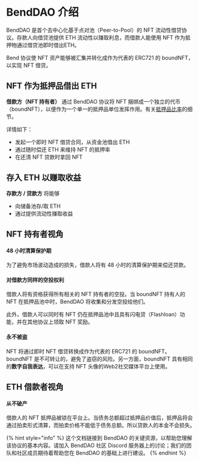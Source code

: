 # BendDAO 介绍

BendDAO 是首个去中心化基于点对池（Peer-to-Pool）的 NFT 流动性借贷协议。存款人向借贷池提供 ETH 流动性以赚取利息，而借款人能使用 NFT 作为抵押物通过借贷池即时借出ETH。

Bend 协议使 NFT 资产能够被汇集并转化成作为代表的 ERC721 的 boundNFT，以实现 NFT 借贷。

## NFT 作为抵押品借出 ETH

**借款方（NFT 持有者）** 通过 BendDAO 协议将 NFT 捆绑成一个独立的代币（boundNFT），以便作为一个单一的抵押品单位发挥作用。有关[抵押品比率](risk/nft-risk-parameters.md)的细节。

详情如下：

* 发起一个即时 NFT 借贷合同，从资金池借出 ETH
* 通过随时偿还 ETH 来维持 NFT 的抵押率
* 在还清 NFT 贷款时拿回 NFT

## 存入 ETH 以赚取收益

**存款方 / 贷款方** 将能够

* 向储备池存/取 ETH
* 通过提供流动性赚取收益

## NFT 持有者视角

#### 48 小时清算保护期

为了避免市场波动造成的损失，借款人将有 48 小时的清算保护期来偿还贷款。

#### 对借款方同样的空投权利

借款人将有资格获得所有相关的 NFT 持有者的空投。当 boundNFT 持有人的 NFT 在抵押品池中时，BendDAO 将收集和分发空投给他们。

此外，借款人可以同时有 NFT 仍在抵押品池中且具有闪电贷（Flashloan）功能，并在其他协议上领取 NFT 奖励。

#### 永不被盗

NFT 将通过即时 NFT 借贷转换成作为代表的 ERC721 的 boundNFT。boundNFT 是不可转让的，避免了盗窃的风险。另一方面，boundNFT 具有相同的**数字自我表达**，可以在支持 NFT 头像的Web2社交媒体平台上使用。

## ETH 借款者视角

#### 从不破产

借款人的 NFT 抵押品被锁在平台上。当债务总额超过抵押品价值后，抵押品将会通过拍卖形式清算，而拍卖价格不能低于债务总额。所以贷款人的本金不会损失。

{% hint style="info" %} 
这个文档链接到 BendDAO 的关键资源，以帮助您理解该协议的基本内容。请加入 BendDAO 社区 Discord 服务器上的讨论；我们的团队和社区成员期待着帮助您在 BendDAO 的基础上进行建设。
{% endhint %}
